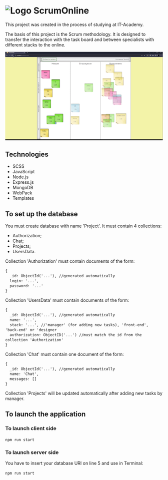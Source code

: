 # <img src="client/img/favicon.ico" alt="Logo"> ScrumOnline
<p>This project was created in the process of studying at IT-Academy.</p>
<p>The basis of this project is the Scrum methodology.
It is designed to transfer the interaction with the task board and between specialists with different stacks to the online.</p>

<img src="demo/demo.gif" alt="Demo">

<h2>Technologies</h2>

<ul>
  <li>SCSS</li>
  <li>JavaScript</li>
  <li>Node.js</li>
  <li>Express.js</li>
  <li>MongoDB</li>
  <li>WebPack</li>
  <li>Templates</li>
</ul>

<h2>To set up the database</h2>

You must create database with name 'Project'.
It must contain 4 collections:
<ul>
  <li>Authorization;</li>
  <li>Chat;</li>
  <li>Projects;</li>
  <li>UsersData.</li>
</ul>

Collection 'Authorization' must contain documents of the form:

```
{
  _id: ObjectId('...'), //generated automatically
  login: '...',
  password: '...'
}
```

Collection 'UsersData' must contain documents of the form:

```
{
  _id: ObjectId('...'), //generated automatically
  name: '...',
  stack: '...', //'manager' (for adding new tasks), 'front-end', 'back-end' or 'designer
  authorization: ObjectID('...') //must match the id from the collection 'Authorization'
}
```

Collection 'Chat' must contain one document of the form:

```
{
  _id: ObjectId('...'), //generated automatically
  name: 'Chat',
  messages: []
}
```

Collection 'Projects' will be updated automatically after adding new tasks by manager.

<h2>To launch the application</h2>

<h3>To launch client side</h3>

`npm run start`

<h3>To launch server side</h3>

You have to insert your database URI on line 5 and use in Terminal:

`npm run start`
